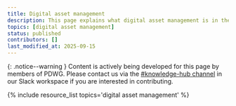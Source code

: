 ```yaml
---
title: Digital asset management
description: This page explains what digital asset management is in the context of paleo collections, and links out to resources with more information about specific tools and strategies. 
topics: [digital asset management]
status: published
contributors: []
last_modified_at: 2025-09-15
---
```


{: .notice--warning }
Content is actively being developed for this page by members of PDWG. Please contact us via the [#knowledge-hub channel](https://paleo-data.slack.com/archives/C09L9TKC5MW) in our Slack workspace if you are interested in contributing. 

{% include resource_list topics='digital asset management' %}
